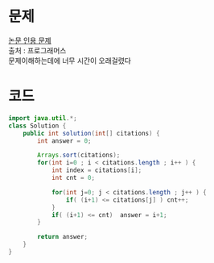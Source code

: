 # 문제
[논문 인용 문제](https://programmers.co.kr/learn/courses/30/lessons/42747)
<br>출처 : 프로그래머스
<br> 문제이해하는데에 너무 시간이 오래걸렸다

# 코드
```java
import java.util.*;
class Solution {
    public int solution(int[] citations) {
        int answer = 0;

        Arrays.sort(citations);
        for(int i=0 ; i < citations.length ; i++ ) {
            int index = citations[i];
            int cnt = 0;

            for(int j=0; j < citations.length ; j++ ) {
                if( (i+1) <= citations[j] ) cnt++;
            }
            if( (i+1) <= cnt)  answer = i+1;
        }

        return answer;
    }
}
```